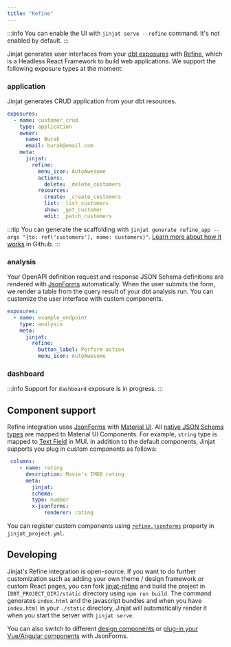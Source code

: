 ```yaml
---
title: "Refine"
---
```


:::info
You can enable the UI with `jinjat serve --refine` command. It's not enabled by default.
:::

Jinjat generates user interfaces from your [dbt exposures](https://docs.getdbt.com/docs/build/exposures) with [Refine](https://refine.dev/), which is a Headless React Framework to build web applications. We support the following exposure types at the moment:

### application

Jinjat generates CRUD application from your dbt resources. 


```yml
exposures:
  - name: customer_crud
    type: application
    owner:
      name: Burak
      email: burak@email.com
    meta:
      jinjat:
        refine:
          menu_icon: AutoAwesome
          actions:
            delete: _delete_customers
          resources:
            create: _create_customers
            list: _list_customers
            show: _get_customer
            edit: _patch_customers
```

:::tip
 You can generate the scaffolding with `jinjat generate refine_app --args "{to: ref('customers'), name: customers}"`. [Learn more about how it works](https://github.com/jinjat-data/dbt_jinjat#refine_app-source) in Github.
:::

### analysis

Your OpenAPI definition request and response JSON Schema definitions are rendered with [JsonForms](https://jsonforms.io/) automatically. When the user submits the form, we render a table from the query result of your dbt analysis run. You can customize the user interface with custom components.

```yml
exposures:
  - name: example_endpoint
    type: analysis
    meta:
      jinjat:
        refine:
          button_label: Perform action
          menu_icon: AutoAwesome
```

### dashboard

:::info
Support for `dashboard` exposure is in progress.
:::


## Component support

Refine integration uses [JsonForms](https://jsonforms.io) with [Material UI](https://mui.com/material-ui/). All [native JSON Schema types](https://json-schema.org/understanding-json-schema/reference/type.html) are mapped to Material UI Components. For example, `string` type is mapped to [Text Field](https://mui.com/material-ui/react-text-field/) in MUI. In addition to the default components, Jinjat supports you plug in custom components as follows:

```yml
 columns:
    - name: rating
      description: Movie's IMDB rating
      meta:
        jinjat:
        schema:
        type: number
        x-jsonforms:
            renderer: rating
```

You can register custom components using [`refine.jsonforms`](/reference/jinjat_project.yml#jsonforms) property in `jinjat_project.yml`.



## Developing

Jinjat's Refine integration is open-source. If you want to do further customization such as adding your own theme / design framework or custom React pages, you can fork [jinjat-refine](https://github.com/jinjat-data/jinjat-refine) and build the project in `[DBT_PROJECT_DIR]/static` directory using `npm run build`. The command generates `index.html` and the javascript bundles and when you have `index.html` in your `./static` directory, Jinjat will automatically render it when you start the server with `jinjat serve`. 

You can also switch to different [design components](https://jsonforms.io/docs/renderer-sets) or [plug-in your Vue/Angular components](https://jsonforms.io/docs/renderer-sets) with JsonForms.